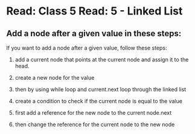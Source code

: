 # Read: Class 5 Read: 5 - Linked List

## Add a node after a given value in these steps:

If you want to add a node after a given value, follow these steps:

1. add a current node that points at the current node and assign it to the head.

2. create a new node for the value

3. then by using while loop and current.next loop through the linked list

4. create a condition to check if the current node is equal to the value

5. first add a reference for the new node to the current node.next

6. then change the reference for the current node to the new node
